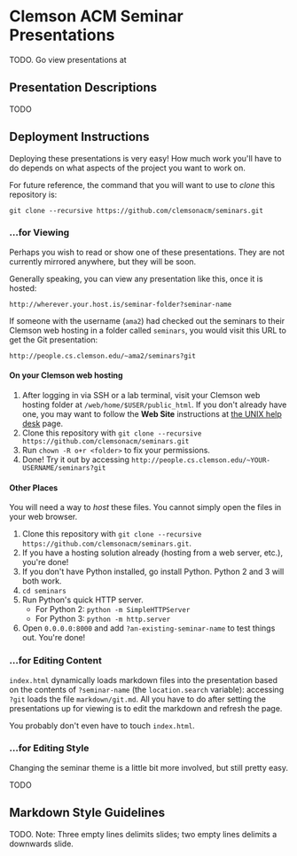 # Clemson ACM Seminar Presentations

TODO. Go view presentations at <x>

## Presentation Descriptions

TODO

## Deployment Instructions

Deploying these presentations is very easy! How much work you'll have to do depends on what aspects of the project you want to work on.

For future reference, the command that you will want to use to *clone* this repository is:

    git clone --recursive https://github.com/clemsonacm/seminars.git

### ...for Viewing

Perhaps you wish to read or show one of these presentations. They are not currently mirrored anywhere, but they will be soon.

Generally speaking, you can view any presentation like this, once it is hosted:

    http://wherever.your.host.is/seminar-folder?seminar-name

If someone with the username (`ama2`) had checked out the seminars to their Clemson web hosting in a folder called `seminars`, you would visit this URL to get the Git presentation:

    http://people.cs.clemson.edu/~ama2/seminars?git

#### On your Clemson web hosting

1. After logging in via SSH or a lab terminal, visit your Clemson web hosting folder at `/web/home/$USER/public_html`. If you don't already have one, you may want to follow the **Web Site** instructions at [the UNIX help desk](http://www.cs.clemson.edu/help/unixaccount.html) page.
2. Clone this repository with `git clone --recursive https://github.com/clemsonacm/seminars.git`
3. Run `chown -R o+r <folder>` to fix your permissions.
4. Done! Try it out by accessing `http://people.cs.clemson.edu/~YOUR-USERNAME/seminars?git`

#### Other Places

You will need a way to *host* these files. You cannot simply open the files in your web browser.

1. Clone this repository with `git clone --recursive https://github.com/clemsonacm/seminars.git`.
2. If you have a hosting solution already (hosting from a web server, etc.), you're done!
3. If you don't have Python installed, go install Python. Python 2 and 3 will both work.
4. `cd seminars`
5. Run Python's quick HTTP server.
   - For Python 2: `python -m SimpleHTTPServer`
   - For Python 3: `python -m http.server`
6. Open `0.0.0.0:8000` and add `?an-existing-seminar-name` to test things out. You're done!

### ...for Editing Content

`index.html` dynamically loads markdown files into the presentation based on the contents of `?seminar-name` (the `location.search` variable): accessing `?git` loads the file `markdown/git.md`. All you have to do after setting the presentations up for viewing is to edit the markdown and refresh the page.

You probably don't even have to touch `index.html`.

### ...for Editing Style

Changing the seminar theme is a little bit more involved, but still pretty easy.

TODO

## Markdown Style Guidelines

TODO. Note: Three empty lines delimits slides; two empty lines delimits a downwards slide.
